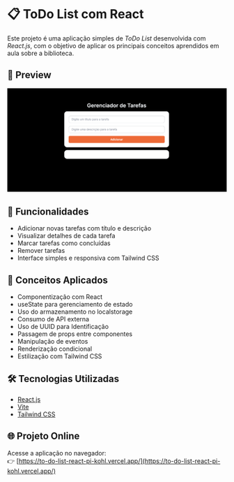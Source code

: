 # 📋 ToDo List com React

Este projeto é uma aplicação simples de *ToDo List* desenvolvida com *React.js*, com o objetivo de aplicar os principais conceitos aprendidos em aula sobre a biblioteca.

## 📸 Preview

![Preview da aplicação](src/assets/screenshoot.png)

## 🚀 Funcionalidades

- Adicionar novas tarefas com título e descrição
- Visualizar detalhes de cada tarefa
- Marcar tarefas como concluídas
- Remover tarefas
- Interface simples e responsiva com Tailwind CSS

## 🧠 Conceitos Aplicados

- Componentização com React
- useState para gerenciamento de estado
- Uso do armazenamento no localstorage
- Consumo de API externa
- Uso de UUID para Identificação
- Passagem de props entre componentes
- Manipulação de eventos
- Renderização condicional
- Estilização com Tailwind CSS

## 🛠 Tecnologias Utilizadas

- [React.js](https://reactjs.org/)
- [Vite](https://vitejs.dev/)
- [Tailwind CSS](https://tailwindcss.com/)

## 🌐 Projeto Online

Acesse a aplicação no navegador:  
👉 [https://to-do-list-react-pi-kohl.vercel.app/](https://to-do-list-react-pi-kohl.vercel.app/)



